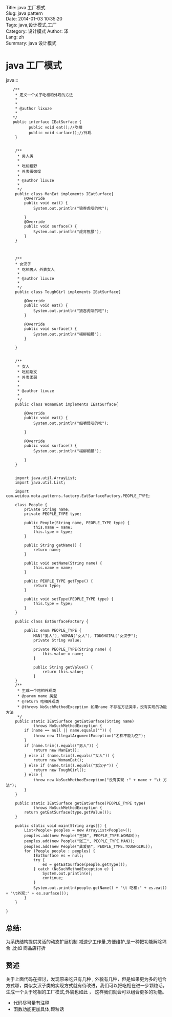 Title: java 工厂模式  
Slug: java pattern  
Date: 2014-01-03 10:35:20  
Tags: java,设计模式,工厂  
Category: 设计模式
Author: 泽  
Lang: zh  
Summary: java 设计模式  




java 工厂模式  
=======================================

java:::
       

       /**
        * 定义一个关于吃相和外观的方法
        * 
        * 
        * @author lixuze
        *
       */
       public interface IEatSurface {
              public void eat();//吃相
              public void surface();//外观 
        }


        /**
         * 男人类
         * 
         * 吃相粗野
         * 外表很强悍
         * 
         * @author lixuze
         *
         */
        public class ManEat implements IEatSurface{
            @Override
            public void eat() {
                System.out.println("狼吞虎咽的吃");
                
            }
            @Override
            public void surface() {
                System.out.println("虎背熊腰");
            }
        }



        /**
        * 女汉子
         * 吃相男人 外表女人
         * 
         * @author lixuze
         *
         */
        public class ToughGirl implements IEatSurface{

            @Override
            public void eat() {
                System.out.println("狼吞虎咽的吃");
            }

            @Override
            public void surface() {
                System.out.println("楊柳細腰");
            }

        }


        /**
         * 女人
         * 吃相斯文
         * 外表柔弱
         * 
         * 
         * @author lixuze
         *
         */
        public class WomanEat implements IEatSurface{

            @Override
            public void eat() {
                System.out.println("细嚼慢咽的吃");
                    
            }

            @Override
            public void surface() {
                System.out.println("楊柳細腰");
                       
            }
        }


        import java.util.ArrayList;
        import java.util.List;

        import com.weidou.mota.patterns.factory.EatSurfaceFactory.PEOPLE_TYPE;

        class People {
            private String name;
            private PEOPLE_TYPE type;

            public People(String name, PEOPLE_TYPE type) {
                this.name = name;
                this.type = type;
            }

            public String getName() {
                return name;
            }

            public void setName(String name) {
                this.name = name;
            }

            public PEOPLE_TYPE getType() {
                return type;
            }

            public void setType(PEOPLE_TYPE type) {
                this.type = type;
            }
        }

        public class EatSurfaceFactory {        

            public enum PEOPLE_TYPE {
                MAN("男人"), WOMAN("女人"), TOUGHGIRL("女汉子");
                private String value;       

                private PEOPLE_TYPE(String name) {
                    this.value = name;
                }       

                public String getValue() {
                    return this.value;
                }
        }
        /**
         * 生成一个吃相外观类
         * @param name 类型
         * @return 吃相外观类
         * @throws NoSuchMethodException 如果name 不存在方法类中，没有实现的功能方法
         */
        public static IEatSurface getEatSurface(String name)
                throws NoSuchMethodException {
            if (name == null || name.equals("")) {
                throw new IllegalArgumentException("名称不能为空");
            }
            if (name.trim().equals("男人")) {
                return new ManEat();
            } else if (name.trim().equals("女人")) {
                return new WomanEat();
            } else if (name.trim().equals("女汉子")) {
                return new ToughGirl();
            } else {
                throw new NoSuchMethodException("没有实现 :" + name + "\t 方法");
            }
        }

        public static IEatSurface getEatSurface(PEOPLE_TYPE type)
                throws NoSuchMethodException {
            return getEatSurface(type.getValue());
        }

        public static void main(String args[]) {
            List<People> peoples = new ArrayList<People>();
            peoples.add(new People("王妹", PEOPLE_TYPE.WOMAN));
            peoples.add(new People("张三", PEOPLE_TYPE.MAN));
            peoples.add(new People("龚爱丽", PEOPLE_TYPE.TOUGHGIRL));
            for (People people : peoples) {
                IEatSurface es = null;
                try {
                    es = getEatSurface(people.getType());
                } catch (NoSuchMethodException e) {
                    System.out.println(e);
                    continue;
                }
                System.out.println(people.getName() + "\t 吃相:" + es.eat() + "\t外观:" + es.surface());
            }
        }   

    }



总结:
-------------------------
为系统结构提供灵活的动态扩展机制.减速少工作量,方便维护,是一种把功能解除耦合 ,比如 商品店打折  

赘述
--------------------------
关于上面代码在探讨，发现原来吃只有几种 , 外貌有几种，但是如果更为多的组合方式哪，类似女汉子类的实现方式就有待改进，我们可以把吃相在进一步颗粒话，生成一个关于吃相的工厂模式,外貌也如此 ， 这样我们就会可以组合更多的功能。  
* 代码尽可量有注释  
* 函数功能更加具体,颗粒话  

